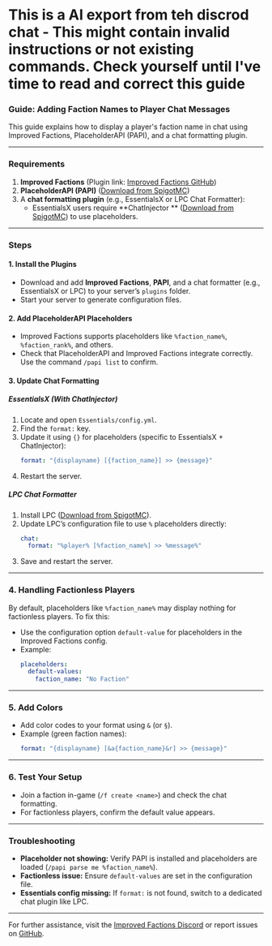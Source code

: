 # This is a AI export from teh discrod chat - This might contain invalid instructions or not existing commands. Check yourself until I've time to read and correct this guide

### **Guide: Adding Faction Names to Player Chat Messages**

This guide explains how to display a player's faction name in chat using Improved Factions, PlaceholderAPI (PAPI), and a
chat formatting plugin.

---

### **Requirements**

1. **Improved Factions** (Plugin link: [Improved Factions GitHub](https://github.com/ToberoCat/ImprovedFactions))
2. **PlaceholderAPI (PAPI)** ([Download from SpigotMC](https://www.spigotmc.org/resources/placeholderapi.6245/))
3. A **chat formatting plugin** (e.g., EssentialsX or LPC Chat Formatter):
    - EssentialsX users require **ChatInjector
      ** ([Download from SpigotMC](https://www.spigotmc.org/resources/chatinjector-1-13.81201/)) to use placeholders.

---

### **Steps**

#### **1. Install the Plugins**

- Download and add **Improved Factions**, **PAPI**, and a chat formatter (e.g., EssentialsX or LPC) to your server’s
  `plugins` folder.
- Start your server to generate configuration files.

#### **2. Add PlaceholderAPI Placeholders**

- Improved Factions supports placeholders like `%faction_name%`, `%faction_rank%`, and others.
- Check that PlaceholderAPI and Improved Factions integrate correctly. Use the command `/papi list` to confirm.

#### **3. Update Chat Formatting**

##### **EssentialsX (With ChatInjector)**

1. Locate and open `Essentials/config.yml`.
2. Find the `format:` key.
3. Update it using `{}` for placeholders (specific to EssentialsX + ChatInjector):
   ```yaml
   format: "{displayname} [{faction_name}] >> {message}"
   ```
4. Restart the server.

##### **LPC Chat Formatter**

1. Install LPC ([Download from SpigotMC](https://www.spigotmc.org/resources/lpc-chat-formatter-1-7-10-1-20.68965/)).
2. Update LPC’s configuration file to use `%` placeholders directly:
   ```yaml
   chat:
     format: "%player% [%faction_name%] >> %message%"
   ```
3. Save and restart the server.

---

### **4. Handling Factionless Players**

By default, placeholders like `%faction_name%` may display nothing for factionless players. To fix this:

- Use the configuration option `default-value` for placeholders in the Improved Factions config.
- Example:
   ```yaml
   placeholders:
     default-values:
       faction_name: "No Faction"
   ```

---

### **5. Add Colors**

- Add color codes to your format using `&` (or `§`).
- Example (green faction names):
   ```yaml
   format: "{displayname} [&a{faction_name}&r] >> {message}"
   ```

---

### **6. Test Your Setup**

- Join a faction in-game (`/f create <name>`) and check the chat formatting.
- For factionless players, confirm the default value appears.

---

### **Troubleshooting**

- **Placeholder not showing:** Verify PAPI is installed and placeholders are loaded (`/papi parse me %faction_name%`).
- **Factionless issue:** Ensure `default-values` are set in the configuration file.
- **Essentials config missing:** If `format:` is not found, switch to a dedicated chat plugin like LPC.

---

For further assistance, visit the [Improved Factions Discord](https://discord.com/invite/VmSbFNZejz) or report issues
on [GitHub](https://github.com/ToberoCat/ImprovedFactions).